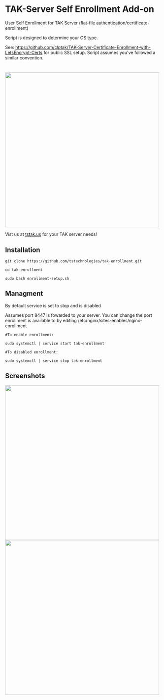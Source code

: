 # TAK-Server Self Enrollment Add-on
User Self Enrollment for TAK Server (flat-file authentication/certificate-enrollment)

Script is designed to determine your OS type.

See: https://github.com/clptak/TAK-Server-Certificate-Enrollment-with-LetsEncrypt-Certs for public SSL setup. Script assumes you've followed a similar convention.
 
 #
 
<img src="https://github.com/tstechnologies/tak-enrollment/blob/main/enrollment-setup/raw-files/enrollment/static/tstak.png" width="500"/>

Vist us at [tstak.us](https://tstak.us) for your TAK server needs!

## Installation

    git clone https://github.com/tstechnologies/tak-enrollment.git
    
    cd tak-enrollment

    sudo bash enrollment-setup.sh

## Managment

By default service is set to stop and is disabled

Assumes port 8447 is fowarded to your server. You can change the port enrollment is available to by editing /etc/nginx/sites-enables/nginx-enrollment

    #To enable enrollment:
    
    sudo systemctl | service start tak-enrollment

    #To disabled enrollment:

    sudo systemctl | service stop tak-enrollment

## Screenshots

<img src="https://github.com/tstechnologies/tak-enrollment/blob/main/Enrollment-Enabled.png" width="500"/>

<img src="https://github.com/tstechnologies/tak-enrollment/blob/main/Enrollment-Disabled.png" width="500"/>

